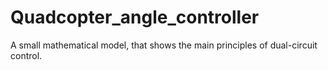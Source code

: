 # Quadcopter_angle_controller
A small mathematical model, that shows the main principles of dual-circuit control. 
